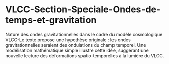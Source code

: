 # VLCC-Section-Speciale-Ondes-de-temps-et-gravitation
Nature des ondes gravitationnelles dans le cadre du modèle cosmologique VLCC-Le texte propose une hypothèse originale : les ondes gravitationnelles seraient des ondulations du champ temporel. Une modélisation mathématique simple illustre cette idée, suggérant une nouvelle lecture des déformations spatio-temporelles à la lumière du VLCC.
